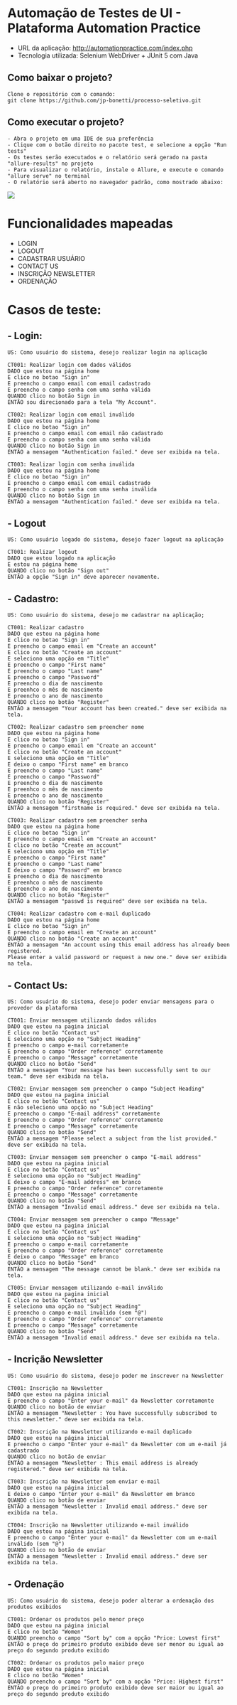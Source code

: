 # Automação de Testes de UI - Plataforma Automation Practice

- URL da aplicação: http://automationpractice.com/index.php
- Tecnologia utilizada: Selenium WebDriver + JUnit 5 com Java

## Como baixar o projeto?
    Clone o repositório com o comando: 
    git clone https://github.com/jp-bonetti/processo-seletivo.git

## Como executar o projeto?
    - Abra o projeto em uma IDE de sua preferência
    - Clique com o botão direito no pacote test, e selecione a opção "Run tests"
    - Os testes serão executados e o relatório será gerado na pasta "allure-results" no projeto
    - Para visualizar o relatório, instale o Allure, e execute o comando "allure serve" no terminal
    - O relatório será aberto no navegador padrão, como mostrado abaixo:

<img src="relatorio-allure.png">

# Funcionalidades mapeadas

- LOGIN
- LOGOUT
- CADASTRAR USUÁRIO
- CONTACT US
- INSCRIÇÃO NEWSLETTER
- ORDENAÇÃO

# Casos de teste:
## - Login:
    US: Como usuário do sistema, desejo realizar login na aplicação

    CT001: Realizar login com dados válidos
    DADO que estou na página home
    E clico no botao "Sign in"
    E preencho o campo email com email cadastrado
    E preencho o campo senha com uma senha válida
    QUANDO clico no botão Sign in
    ENTÃO sou direcionado para a tela "My Account".

    CT002: Realizar login com email inválido
    DADO que estou na página home
    E clico no botao "Sign in"
    E preencho o campo email com email não cadastrado
    E preencho o campo senha com uma senha válida
    QUANDO clico no botão Sign in
    ENTÃO a mensagem "Authentication failed." deve ser exibida na tela.

    CT003: Realizar login com senha inválida
    DADO que estou na página home
    E clico no botao "Sign in"
    E preencho o campo email com email cadastrado
    E preencho o campo senha com uma senha inválida
    QUANDO clico no botão Sign in
    ENTÃO a mensagem "Authentication failed." deve ser exibida na tela.

## - Logout
    US: Como usuário logado do sistema, desejo fazer logout na aplicação

    CT001: Realizar logout
    DADO que estou logado na aplicação
    E estou na página home
    QUANDO clico no botão "Sign out"
    ENTÃO a opção "Sign in" deve aparecer novamente. 

## - Cadastro:
    US: Como usuário do sistema, desejo me cadastrar na aplicação;

    CT001: Realizar cadastro 
    DADO que estou na página home
    E clico no botao "Sign in"
    E preencho o campo email em "Create an account"
    E clico no botão "Create an account"
    E seleciono uma opção em "Title"
    E preencho o campo "First name"
    E preencho o campo "Last name"
    E preencho o campo "Password"
    E preencho o dia de nascimento
    E preenhco o mês de nascimento
    E preencho o ano de nascimento
    QUANDO clico no botão "Register"
    ENTÃO a mensagem "Your account has been created." deve ser exibida na tela.

    CT002: Realizar cadastro sem preencher nome
    DADO que estou na página home
    E clico no botao "Sign in"
    E preencho o campo email em "Create an account"
    E clico no botão "Create an account"
    E seleciono uma opção em "Title"
    E deixo o campo "First name" em branco
    E preencho o campo "Last name"
    E preencho o campo "Password"
    E preencho o dia de nascimento
    E preenhco o mês de nascimento
    E preencho o ano de nascimento
    QUANDO clico no botão "Register"
    ENTÃO a mensagem "firstname is required." deve ser exibida na tela.
    
    CT003: Realizar cadastro sem preencher senha
    DADO que estou na página home
    E clico no botao "Sign in"
    E preencho o campo email em "Create an account"
    E clico no botão "Create an account"
    E seleciono uma opção em "Title"
    E preencho o campo "First name"
    E preencho o campo "Last name"
    E deixo o campo "Password" em branco
    E preencho o dia de nascimento
    E preenhco o mês de nascimento
    E preencho o ano de nascimento
    QUANDO clico no botão "Register"
    ENTÃO a mensagem "passwd is required" deve ser exibida na tela.

    CT004: Realizar cadastro com e-mail duplicado
    DADO que estou na página home
    E clico no botao "Sign in"
    E preencho o campo email em "Create an account"
    QUANDO clico no botão "Create an account"
    ENTÃO a mensagem "An account using this email address has already been registered. 
    Please enter a valid password or request a new one." deve ser exibida na tela.


## - Contact Us:
    US: Como usuário do sistema, desejo poder enviar mensagens para o provedor da plataforma
    
    CT001: Enviar mensagem utilizando dados válidos
    DADO que estou na pagina inicial
    E clico no botão "Contact us"
    E seleciono uma opção no "Subject Heading"
    E preencho o campo e-mail corretamente
    E preencho o campo "Order reference" corretamente
    E preencho o campo "Message" corretamente
    QUANDO clico no botão "Send"
    ENTÃO a mensagem "Your message has been successfully sent to our team." deve ser exibida na tela.

    CT002: Enviar mensagem sem preencher o campo "Subject Heading"
    DADO que estou na pagina inicial
    E clico no botão "Contact us"
    E não seleciono uma opção no "Subject Heading"
    E preencho o campo "E-mail address" corretamente
    E preencho o campo "Order reference" corretamente
    E preencho o campo "Message" corretamente
    QUANDO clico no botão "Send"
    ENTÃO a mensagem "Please select a subject from the list provided." deve ser exibida na tela.

    CT003: Enviar mensagem sem preencher o campo "E-mail address"
    DADO que estou na pagina inicial
    E clico no botão "Contact us"
    E seleciono uma opção no "Subject Heading"
    E deixo o campo "E-mail address" em branco
    E preencho o campo "Order reference" corretamente
    E preencho o campo "Message" corretamente
    QUANDO clico no botão "Send"
    ENTÃO a mensagem "Invalid email address." deve ser exibida na tela.

    CT004: Enviar mensagem sem preencher o campo "Message"
    DADO que estou na pagina inicial
    E clico no botão "Contact us"
    E seleciono uma opção no "Subject Heading"
    E preencho o campo e-mail corretamente
    E preencho o campo "Order reference" corretamente
    E deixo o campo "Message" em branco
    QUANDO clico no botão "Send"
    ENTÃO a mensagem "The message cannot be blank." deve ser exibida na tela.

    CT005: Enviar mensagem utilizando e-mail inválido
    DADO que estou na pagina inicial
    E clico no botão "Contact us"
    E seleciono uma opção no "Subject Heading"
    E preencho o campo e-mail inválido (sem "@")
    E preencho o campo "Order reference" corretamente
    E preencho o campo "Message" corretamente
    QUANDO clico no botão "Send"
    ENTÃO a mensagem "Invalid email address." deve ser exibida na tela.

## - Incrição Newsletter
    US: Como usuário do sistema, desejo poder me inscrever na Newsletter

    CT001: Inscrição na Newsletter
    DADO que estou na página inicial
    E preencho o campo "Enter your e-mail" da Newsletter corretamente
    QUANDO clico no botão de enviar
    ENTÃO a mensagem "Newsletter : You have successfully subscribed to this newsletter." deve ser exibida na tela.

    CT002: Inscrição na Newsletter utilizando e-mail duplicado
    DADO que estou na página inicial
    E preencho o campo "Enter your e-mail" da Newsletter com um e-mail já cadastrado
    QUANDO clico no botão de enviar
    ENTÃO a mensagem "Newsletter : This email address is already registered." deve ser exibida na tela.

    CT003: Inscrição na Newsletter sem enviar e-mail
    DADO que estou na página inicial
    E deixo o campo "Enter your e-mail" da Newsletter em branco
    QUANDO clico no botão de enviar
    ENTÃO a mensagem "Newsletter : Invalid email address." deve ser exibida na tela.

    CT004: Inscrição na Newsletter utilizando e-mail inválido
    DADO que estou na página inicial
    E preencho o campo "Enter your e-mail" da Newsletter com um e-mail inválido (sem "@")
    QUANDO clico no botão de enviar
    ENTÃO a mensagem "Newsletter : Invalid email address." deve ser exibida na tela.

## - Ordenação
    US: Como usuário do sistema, desejo poder alterar a ordenação dos produtos exibidos

    CT001: Ordenar os produtos pelo menor preço
    DADO que estou na página inicial
    E clico no botão "Women"
    QUANDO preencho o campo "Sort by" com a opção "Price: Lowest first"
    ENTÃO o preço do primeiro produto exibido deve ser menor ou igual ao preço do segundo produto exibido

    CT002: Ordenar os produtos pelo maior preço
    DADO que estou na página inicial
    E clico no botão "Women"
    QUANDO preencho o campo "Sort by" com a opção "Price: Highest first"
    ENTÃO o preço do primeiro produto exibido deve ser maior ou igual ao preço do segundo produto exibido
